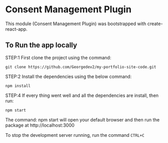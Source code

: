 # Consent Management Plugin

This module (Consent Management Plugin) was bootstrapped with create-react-app. 

## To Run the app locally

STEP:1 First clone the project using the command:

```
git clone https://github.com/Georgedev2/my-portfolio-site-code.git 
```

STEP:2 Install the dependencies using the below command:

```
npm install
```

STEP:4 If every thing went well and all the dependencies are install, then run:

```
npm start
```

The command: npm start will open your default browser and then run the package at http://localhost:3000

To stop the development server running, run the command `CTRL+C`


